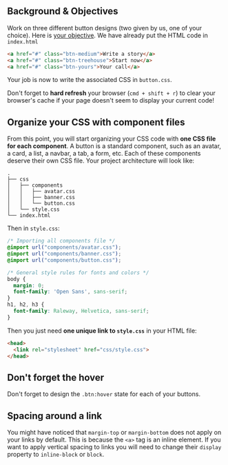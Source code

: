 ## Background & Objectives

Work on three different button designs (two given by us, one of your choice). Here is [your objective](http://lewagon.github.io/html-css-challenges/08-button-sprint/). We have already put the HTML code in `index.html`

```html
<a href="#" class="btn-medium">Write a story</a>
<a href="#" class="btn-treehouse">Start now</a>
<a href="#" class="btn-yours">Your call</a>
```

Your job is now to write the associated CSS in `button.css`.

Don't forget to **hard refresh** your browser (`cmd + shift + r`) to clear your browser's cache if your page doesn't seem to display your current code!

## Organize your CSS with component files

From this point, you will start organizing your CSS code with **one CSS file for each component**. A button is a standard component, such as an avatar, a card, a list, a navbar, a tab, a form, etc. Each of these components deserve their own CSS file. Your project architecture will look like:

```
.
├── css
│   ├── components
│   │   ├── avatar.css
│   │   ├── banner.css
│   │   └── button.css
│   └── style.css
└── index.html
```

Then in `style.css`:

```css
/* Importing all components file */
@import url("components/avatar.css");
@import url("components/banner.css");
@import url("components/button.css");

/* General style rules for fonts and colors */
body {
  margin: 0;
  font-family: 'Open Sans', sans-serif;
}
h1, h2, h3 {
  font-family: Raleway, Helvetica, sans-serif;
}
```

Then you just need **one unique link to `style.css`** in your HTML file:

```html
<head>
  <link rel="stylesheet" href="css/style.css">
</head>
```

## Don't forget the hover

Don't forget to design the `.btn:hover` state for each of your buttons.

## Spacing around a link

You might have noticed that `margin-top` or `margin-bottom` does not apply on your links by default. This is because the `<a>` tag is an inline element. If you want to apply vertical spacing to links you will need to change their `display` property to `inline-block` or `block`.
